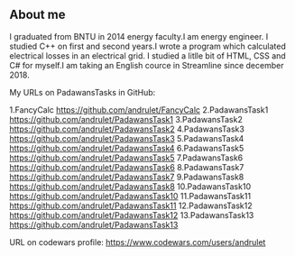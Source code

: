 ## About me

I graduated from BNTU in 2014 energy faculty.I am energy engineer. I studied C++ on first and second years.I wrote a program which calculated electrical losses in an electrical grid. I studied a litlle bit of HTML, CSS and C# for myself.I am taking an English cource in Streamline since december 2018.

My URLs on PadawansTasks in GitHub:

1.FancyCalc https://github.com/andrulet/FancyCalc
2.PadawansTask1 https://github.com/andrulet/PadawansTask1
3.PadawansTask2 https://github.com/andrulet/PadawansTask2
4.PadawansTask3 https://github.com/andrulet/PadawansTask3
5.PadawansTask4 https://github.com/andrulet/PadawansTask4
6.PadawansTask5 https://github.com/andrulet/PadawansTask5
7.PadawansTask6 https://github.com/andrulet/PadawansTask6
8.PadawansTask7 https://github.com/andrulet/PadawansTask7
9.PadawansTask8 https://github.com/andrulet/PadawansTask8
10.PadawansTask10 https://github.com/andrulet/PadawansTask10
11.PadawansTask11 https://github.com/andrulet/PadawansTask11
12.PadawansTask12 https://github.com/andrulet/PadawansTask12
13.PadawansTask13 https://github.com/andrulet/PadawansTask13

URL on codewars profile: https://www.codewars.com/users/andrulet
